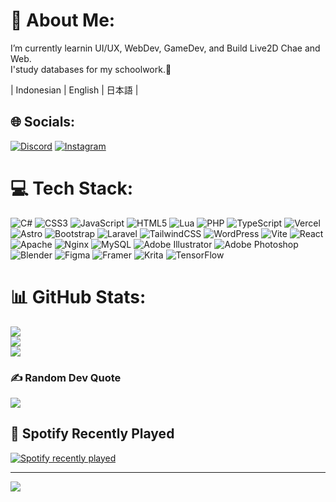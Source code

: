 
# 💫 About Me:
I’m currently learnin UI/UX, WebDev, GameDev, and Build Live2D Chae and Web.<br>
I'study databases for my schoolwork.📝
<br>

<div class="align-center">
  | Indonesian | English | 日本語 |
</div>


## 🌐 Socials:
[![Discord](https://img.shields.io/badge/Discord-%237289DA.svg?logo=discord&logoColor=white)](https://discord.gg/https://discord.gg/weNn4wjH) [![Instagram](https://img.shields.io/badge/Instagram-%23E4405F.svg?logo=Instagram&logoColor=white)](https://instagram.com/Kylaria.cmo3) 

# 💻 Tech Stack:
![C#](https://img.shields.io/badge/c%23-%23239120.svg?style=flat&logo=csharp&logoColor=white) ![CSS3](https://img.shields.io/badge/css3-%231572B6.svg?style=flat&logo=css3&logoColor=white) ![JavaScript](https://img.shields.io/badge/javascript-%23323330.svg?style=flat&logo=javascript&logoColor=%23F7DF1E) ![HTML5](https://img.shields.io/badge/html5-%23E34F26.svg?style=flat&logo=html5&logoColor=white) ![Lua](https://img.shields.io/badge/lua-%232C2D72.svg?style=flat&logo=lua&logoColor=white) ![PHP](https://img.shields.io/badge/php-%23777BB4.svg?style=flat&logo=php&logoColor=white) ![TypeScript](https://img.shields.io/badge/typescript-%23007ACC.svg?style=flat&logo=typescript&logoColor=white) ![Vercel](https://img.shields.io/badge/vercel-%23000000.svg?style=flat&logo=vercel&logoColor=white) ![Astro](https://img.shields.io/badge/astro-%232C2052.svg?style=flat&logo=astro&logoColor=white) ![Bootstrap](https://img.shields.io/badge/bootstrap-%238511FA.svg?style=flat&logo=bootstrap&logoColor=white) ![Laravel](https://img.shields.io/badge/laravel-%23FF2D20.svg?style=flat&logo=laravel&logoColor=white) ![TailwindCSS](https://img.shields.io/badge/tailwindcss-%2338B2AC.svg?style=flat&logo=tailwind-css&logoColor=white) ![WordPress](https://img.shields.io/badge/WordPress-%23117AC9.svg?style=flat&logo=WordPress&logoColor=white) ![Vite](https://img.shields.io/badge/vite-%23646CFF.svg?style=flat&logo=vite&logoColor=white) ![React](https://img.shields.io/badge/react-%2320232a.svg?style=flat&logo=react&logoColor=%2361DAFB) ![Apache](https://img.shields.io/badge/apache-%23D42029.svg?style=flat&logo=apache&logoColor=white) ![Nginx](https://img.shields.io/badge/nginx-%23009639.svg?style=flat&logo=nginx&logoColor=white) ![MySQL](https://img.shields.io/badge/mysql-4479A1.svg?style=flat&logo=mysql&logoColor=white) ![Adobe Illustrator](https://img.shields.io/badge/adobe%20illustrator-%23FF9A00.svg?style=flat&logo=adobe%20illustrator&logoColor=white) ![Adobe Photoshop](https://img.shields.io/badge/adobe%20photoshop-%2331A8FF.svg?style=flat&logo=adobe%20photoshop&logoColor=white) ![Blender](https://img.shields.io/badge/blender-%23F5792A.svg?style=flat&logo=blender&logoColor=white) ![Figma](https://img.shields.io/badge/figma-%23F24E1E.svg?style=flat&logo=figma&logoColor=white) ![Framer](https://img.shields.io/badge/Framer-black?style=flat&logo=framer&logoColor=blue) ![Krita](https://img.shields.io/badge/Krita-203759?style=flat&logo=krita&logoColor=EEF37B) ![TensorFlow](https://img.shields.io/badge/TensorFlow-%23FF6F00.svg?style=flat&logo=TensorFlow&logoColor=white)

# 📊 GitHub Stats:
![](https://github-readme-stats.vercel.app/api?username=Kylariaaa&theme=midnight-purple&hide_border=false&include_all_commits=false&count_private=false)<br/>
![](https://github-readme-streak-stats.herokuapp.com/?user=Kylariaaa&theme=midnight-purple&hide_border=false)<br/>
![](https://github-readme-stats.vercel.app/api/top-langs/?username=Kylariaaa&theme=midnight-purple&hide_border=false&include_all_commits=false&count_private=false&layout=compact)

### ✍️ Random Dev Quote
![](https://quotes-github-readme.vercel.app/api?type=vetical&theme=dark)

## 🎼 Spotify Recently Played
  <a href="https://open.spotify.com/user/31h2bsqsqcif4es4vvhk4pl7qjay">
    <img src="https://spotify-recently-played-readme.vercel.app/api?user=31h2bsqsqcif4es4vvhk4pl7qjay&count=5&unique=false" alt="Spotify recently played" />
  </a>    

---
[![](https://visitcount.itsvg.in/api?id=Kylariaaa&icon=9&color=8)](https://visitcount.itsvg.in)

<!-- Proudly created with GPRM ( https://gprm.itsvg.in ) -->

